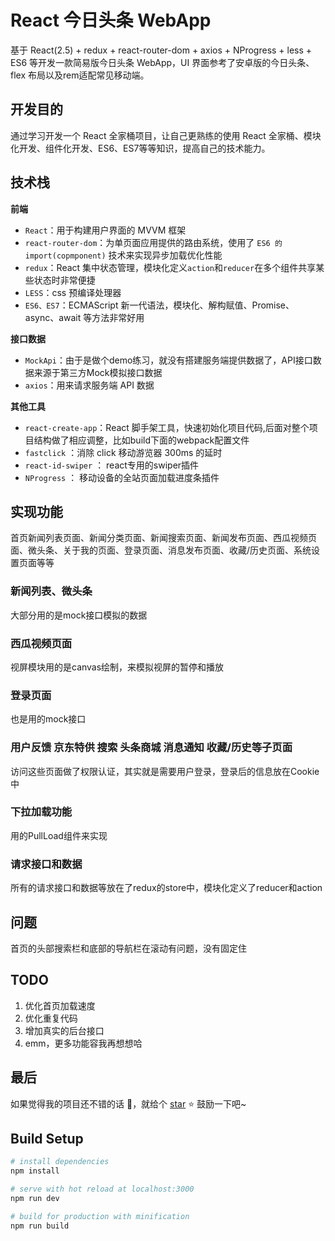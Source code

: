 # React 今日头条 WebApp

基于 React(2.5) + redux + react-router-dom + axios + NProgress + less + ES6 等开发一款简易版今日头条 WebApp，UI 界面参考了安卓版的今日头条、flex 布局以及rem适配常见移动端。


## 开发目的

通过学习开发一个 React 全家桶项目，让自己更熟练的使用 React 全家桶、模块化开发、组件化开发、ES6、ES7等等知识，提高自己的技术能力。

## 技术栈

**前端**

* `React`：用于构建用户界面的 MVVM 框架
* `react-router-dom`：为单页面应用提供的路由系统，使用了 `ES6 的 import(copmponent)` 技术来实现异步加载优化性能
* `redux`：React 集中状态管理，模块化定义`action`和`reducer`在多个组件共享某些状态时非常便捷
* `LESS`：css 预编译处理器
* `ES6、ES7`：ECMAScript 新一代语法，模块化、解构赋值、Promise、async、await 等方法非常好用

**接口数据**

* `MockApi`：由于是做个demo练习，就没有搭建服务端提供数据了，API接口数据来源于第三方Mock模拟接口数据
* `axios`：用来请求服务端 API 数据

**其他工具**

* `react-create-app`：React 脚手架工具，快速初始化项目代码,后面对整个项目结构做了相应调整，比如build下面的webpack配置文件
* `fastclick` ：消除 click 移动游览器 300ms 的延时
* `react-id-swiper` ： react专用的swiper插件
* `NProgress` ： 移动设备的全站页面加载进度条插件

## 实现功能
首页新闻列表页面、新闻分类页面、新闻搜索页面、新闻发布页面、西瓜视频页面、微头条、关于我的页面、登录页面、消息发布页面、收藏/历史页面、系统设置页面等等

### 新闻列表、微头条
大部分用的是mock接口模拟的数据

### 西瓜视频页面
视屏模块用的是canvas绘制，来模拟视屏的暂停和播放

### 登录页面
也是用的mock接口

### 用户反馈 京东特供 搜索 头条商城 消息通知 收藏/历史等子页面
访问这些页面做了权限认证，其实就是需要用户登录，登录后的信息放在Cookie中

### 下拉加载功能
用的PullLoad组件来实现

### 请求接口和数据
所有的请求接口和数据等放在了redux的store中，模块化定义了reducer和action

## 问题
首页的头部搜索栏和底部的导航栏在滚动有问题，没有固定住

## TODO
1. 优化首页加载速度
2. 优化重复代码
3. 增加真实的后台接口
4. emm，更多功能容我再想想哈

## 最后

如果觉得我的项目还不错的话 :clap:，就给个 [star](https://github.com/GolderBrother/react-simple-toutiao) :star: 鼓励一下吧~

## Build Setup

```bash
# install dependencies
npm install

# serve with hot reload at localhost:3000
npm run dev

# build for production with minification
npm run build
```